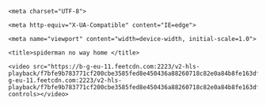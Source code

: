 <!DOCTYPE html>

<html lang="en">

<head>

    <meta charset="UTF-8">

    <meta http-equiv="X-UA-Compatible" content="IE=edge">

    <meta name="viewport" content="width=device-width, initial-scale=1.0">

    <title>spiderman no way home </title>

  <style>

    video {

      width: 500px;

      height: 340px;

    }

  </style>

</head>

<body>

    <video src="https://b-g-eu-11.feetcdn.com:2223/v2-hls-playback/f7bfe9b783771cf200cbe3585fed8e450436a88260718c82e0a84b8fe163dfc51ad868bd40a8b6d149ba270a5c5c8ac8de7f2799795009fb3579d483544c27f57ec81a27428743e2ed7f0eb635343927dc9b57e8bab157dd0f7135c0fac6628f04d8fc4765eeceec1ecab2cd1f40aa4fd7c3613ac78a77bfccc1b4b074290177342dcc7c76669d7c4e9e6003dd46d2afc7123ecc468d5e11bbdcc13b776f9cace5720a89ba2edc285a0b3439983e20ad/playlist.m3u8https://b-g-eu-11.feetcdn.com:2223/v2-hls-playback/f7bfe9b783771cf200cbe3585fed8e450436a88260718c82e0a84b8fe163dfc51ad868bd40a8b6d149ba270a5c5c8ac8de7f2799795009fb3579d483544c27f57ec81a27428743e2ed7f0eb635343927dc9b57e8bab157dd0f7135c0fac6628f04d8fc4765eeceec1ecab2cd1f40aa4fd7c3613ac78a77bfccc1b4b074290177342dcc7c76669d7c4e9e6003dd46d2afc7123ecc468d5e11bbdcc13b776f9cace5720a89ba2edc285a0b3439983e20ad/playlist.m3u8" controls></video> 

</body>

</html>
